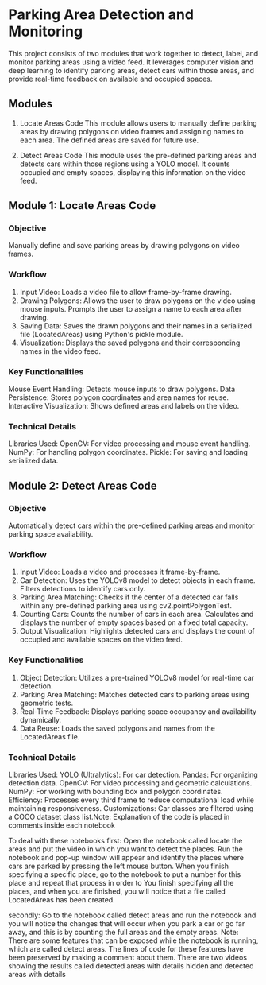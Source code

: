 # Parking Area Detection and Monitoring
This project consists of two modules that work together to detect, label, and monitor parking areas using a video feed. It leverages computer vision and deep learning to identify parking areas, detect cars within those areas, and provide real-time feedback on available and occupied spaces.

## Modules
1. Locate Areas Code
This module allows users to manually define parking areas by drawing polygons on video frames and assigning names to each area. The defined areas are saved for future use.

2. Detect Areas Code
This module uses the pre-defined parking areas and detects cars within those regions using a YOLO model. It counts occupied and empty spaces, displaying this information on the video feed.

## Module 1: Locate Areas Code
### Objective
Manually define and save parking areas by drawing polygons on video frames.

### Workflow
1. Input Video:
Loads a video file to allow frame-by-frame drawing.
2. Drawing Polygons:
Allows the user to draw polygons on the video using mouse inputs.
Prompts the user to assign a name to each area after drawing.
3. Saving Data:
Saves the drawn polygons and their names in a serialized file (LocatedAreas) using Python's pickle module.
4. Visualization:
Displays the saved polygons and their corresponding names in the video feed.
### Key Functionalities
Mouse Event Handling: Detects mouse inputs to draw polygons.
Data Persistence: Stores polygon coordinates and area names for reuse.
Interactive Visualization: Shows defined areas and labels on the video.
### Technical Details
Libraries Used:
OpenCV: For video processing and mouse event handling.
NumPy: For handling polygon coordinates.
Pickle: For saving and loading serialized data.

## Module 2: Detect Areas Code
### Objective
Automatically detect cars within the pre-defined parking areas and monitor parking space availability.

### Workflow
1. Input Video:
Loads a video and processes it frame-by-frame.
2. Car Detection:
Uses the YOLOv8 model to detect objects in each frame.
Filters detections to identify cars only.
3. Parking Area Matching:
Checks if the center of a detected car falls within any pre-defined parking area using cv2.pointPolygonTest.
4. Counting Cars:
Counts the number of cars in each area.
Calculates and displays the number of empty spaces based on a fixed total capacity.
5. Output Visualization:
Highlights detected cars and displays the count of occupied and available spaces on the video feed.
### Key Functionalities
1. Object Detection:
Utilizes a pre-trained YOLOv8 model for real-time car detection.
2. Parking Area Matching:
Matches detected cars to parking areas using geometric tests.
3. Real-Time Feedback:
Displays parking space occupancy and availability dynamically.
4. Data Reuse:
Loads the saved polygons and names from the LocatedAreas file.
### Technical Details
Libraries Used:
YOLO (Ultralytics): For car detection.
Pandas: For organizing detection data.
OpenCV: For video processing and geometric calculations.
NumPy: For working with bounding box and polygon coordinates.
Efficiency:
Processes every third frame to reduce computational load while maintaining responsiveness.
Customizations:
Car classes are filtered using a COCO dataset class list.Note: Explanation of the code is placed in comments inside each notebook

To deal with these notebooks first:
Open the notebook called locate the areas and put the video in which you want to detect the places. Run the notebook and pop-up window will appear and identify the places where cars are parked by pressing the left mouse button. When you finish specifying a specific place, go to the notebook to put a number for this place and repeat that process in order to You finish specifying all the places, and when you are finished, you will notice that a file called LocatedAreas has been created.

secondly:
Go to the notebook called detect areas and run the notebook and you will notice the changes that will occur when you park a car or go far away, and this is by counting the full areas and the empty areas.
Note: There are some features that can be exposed while the notebook is running, which are called detect areas. The lines of code for these features have been preserved by making a comment about them.
There are two videos showing the results called detected areas with details hidden and detected areas with details
